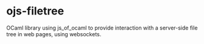 ojs-filetree
============

OCaml library using js_of_ocaml to provide interaction with a server-side file tree in web pages,
using websockets.

